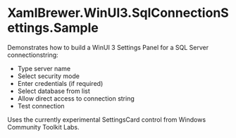 # XamlBrewer.WinUI3.SqlConnectionSettings.Sample

Demonstrates how to build a WinUI 3 Settings Panel for a SQL Server connectionstring:

* Type server name
* Select security mode
* Enter credentials (if required)
* Select database from list
* Allow direct access to connection string
* Test connection

Uses the currently experimental SettingsCard control from Windows Community Toolkit Labs.

